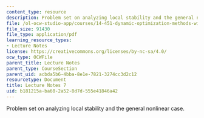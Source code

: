 ```yaml
---
content_type: resource
description: Problem set on analyzing local stability and the general nonlinear case.
file: /ol-ocw-studio-app/courses/14-451-dynamic-optimization-methods-with-applications-fall-2009/b181215aba602a528d7d555e41846a42_MIT14_451F09_lec07.pdf
file_size: 91430
file_type: application/pdf
learning_resource_types:
- Lecture Notes
license: https://creativecommons.org/licenses/by-nc-sa/4.0/
ocw_type: OCWFile
parent_title: Lecture Notes
parent_type: CourseSection
parent_uid: acbda5b6-4bba-8e1e-7821-3274cc3d2c12
resourcetype: Document
title: Lecture Notes 7
uid: b181215a-ba60-2a52-8d7d-555e41846a42
---
```

Problem set on analyzing local stability and the general nonlinear case.